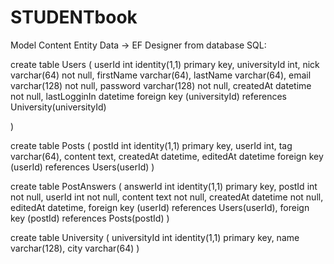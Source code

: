 # STUDENTbook

Model Content Entity Data -> EF Designer from database
SQL:

create table Users (
	userId int identity(1,1) primary key,
	universityId int,
	nick varchar(64) not null,
	firstName varchar(64),
	lastName varchar(64),
	email varchar(128) not null,
	password varchar(128) not null,
	createdAt datetime not null,
	lastLogginIn datetime
	foreign key (universityId) references University(universityId)

)

create table Posts (
	postId int identity(1,1) primary key,
	userId int,
	tag varchar(64),
	content text,
	createdAt datetime,
	editedAt datetime
	foreign key (userId) references Users(userId)
)

create table PostAnswers (
	answerId int identity(1,1) primary key,
	postId int not null,
	userId int not null,
	content text not null,
	createdAt datetime not null,
	editedAt datetime,
	foreign key (userId) references Users(userId),
	foreign key (postId) references Posts(postId)
)

create table University (
	universityId int identity(1,1) primary key,
	name varchar(128),
	city varchar(64)
)